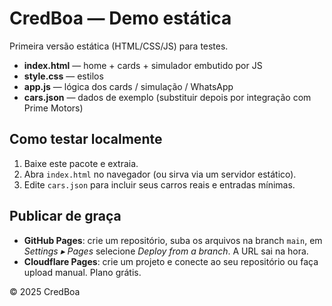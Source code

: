 # CredBoa — Demo estática
Primeira versão estática (HTML/CSS/JS) para testes.
- **index.html** — home + cards + simulador embutido por JS
- **style.css** — estilos
- **app.js** — lógica dos cards / simulação / WhatsApp
- **cars.json** — dados de exemplo (substituir depois por integração com Prime Motors)

## Como testar localmente
1. Baixe este pacote e extraia.
2. Abra `index.html` no navegador (ou sirva via um servidor estático).
3. Edite `cars.json` para incluir seus carros reais e entradas mínimas.

## Publicar de graça
- **GitHub Pages**: crie um repositório, suba os arquivos na branch `main`, em *Settings ▸ Pages* selecione *Deploy from a branch*. A URL sai na hora.
- **Cloudflare Pages**: crie um projeto e conecte ao seu repositório ou faça upload manual. Plano grátis.

© 2025 CredBoa
<!-- teste para novo deploy -->
